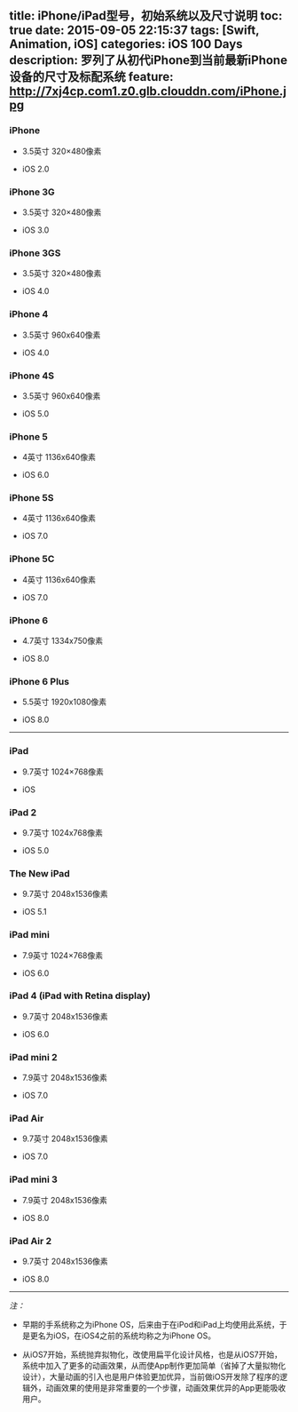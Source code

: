 title: iPhone/iPad型号，初始系统以及尺寸说明
toc: true
date: 2015-09-05 22:15:37
tags: [Swift, Animation, iOS]
categories: iOS 100 Days
description: 罗列了从初代iPhone到当前最新iPhone设备的尺寸及标配系统
feature: http://7xj4cp.com1.z0.glb.clouddn.com/iPhone.jpg
---

### iPhone  
+ 3.5英寸	320×480像素

+ iOS 2.0

### iPhone 3G
+ 3.5英寸	320×480像素

+ iOS 3.0

<!-- more -->

### iPhone 3GS
+ 3.5英寸	320×480像素

+ iOS 4.0

### iPhone 4
+ 3.5英寸	960x640像素

+ iOS 4.0

### iPhone 4S
+ 3.5英寸	960x640像素

+ iOS 5.0

### iPhone 5
+ 4英寸 1136x640像素

+ iOS 6.0

### iPhone 5S
+ 4英寸 1136x640像素

+ iOS 7.0

### iPhone 5C
+ 4英寸 1136x640像素

+ iOS 7.0


### iPhone 6
+ 4.7英寸 1334x750像素

+ iOS 8.0

### iPhone 6 Plus
+ 5.5英寸 1920x1080像素

+ iOS 8.0

---

### iPad
+ 9.7英寸     1024×768像素

+ iOS

### iPad 2
+ 9.7英寸 1024x768像素

+ iOS 5.0

### The New iPad
+ 9.7英寸     2048x1536像素

+ iOS 5.1

### iPad mini
+ 7.9英寸     1024×768像素

+ iOS 6.0

### iPad 4 (iPad with Retina display)
+ 9.7英寸     2048x1536像素

+ iOS 6.0

### iPad mini 2
+ 7.9英寸     2048x1536像素

+ iOS 7.0

### iPad Air
+ 9.7英寸     2048x1536像素

+ iOS 7.0

### iPad mini 3
+ 7.9英寸     2048x1536像素

+ iOS 8.0

### iPad Air 2
+ 9.7英寸     2048x1536像素

+ iOS 8.0

---
*注：*

+ 早期的手系统称之为iPhone OS，后来由于在iPod和iPad上均使用此系统，于是更名为iOS，在iOS4之前的系统均称之为iPhone OS。

+ 从iOS7开始，系统抛弃拟物化，改使用扁平化设计风格，也是从iOS7开始，系统中加入了更多的动画效果，从而使App制作更加简单（省掉了大量拟物化设计），大量动画的引入也是用户体验更加优异，当前做iOS开发除了程序的逻辑外，动画效果的使用是非常重要的一个步骤，动画效果优异的App更能吸收用户。